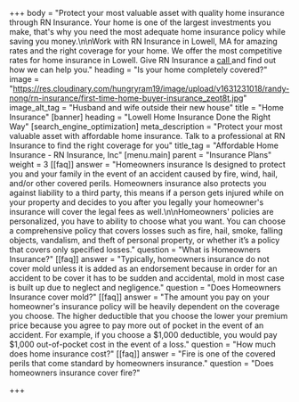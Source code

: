 +++
body = "Protect your most valuable asset with quality home insurance through RN Insurance. Your home is one of the largest investments you make, that's why you need the most adequate home insurance policy while saving you money.\n\nWork with RN Insurance in Lowell, MA for amazing rates and the right coverage for your home. We offer the most competitive rates for home insurance in Lowell. Give RN Insurance a [call ](tel:978-427-2544)and find out how we can help you."
heading = "Is your home completely covered?"
image = "https://res.cloudinary.com/hungryram19/image/upload/v1631231018/randy-nong/rn-insurance/first-time-home-buyer-insurance_zeot8t.jpg"
image_alt_tag = "Husband and wife outside their new house"
title = "Home Insurance"
[banner]
heading = "Lowell Home Insurance Done the Right Way"
[search_engine_optimization]
meta_description = "Protect your most valuable asset with affordable home insurance. Talk to a professional at RN Insurance to find the right coverage for you"
title_tag = "Affordable Home Insurance - RN Insurance, Inc"
[menu.main]
parent = "Insurance Plans"
weight = 3
[[faq]]
answer = "Homeowners insurance Is designed to protect you and your family in the event of an accident caused by fire, wind, hail, and/or other covered perils. Homeowners insurance also protects you against liability to a third party, this means if a person gets injured while on your property and decides to you after you legally your homeowner's insurance will cover the legal fees as well.\n\nHomeowners' policies are personalized, you have to ability to choose what you want. You can choose a comprehensive policy that covers losses such as fire, hail, smoke, falling objects, vandalism, and theft of personal property, or whether it’s a policy that covers only specified losses."
question = "What is Homeowners Insurance?"
[[faq]]
answer = "Typically, homeowners insurance do not cover mold unless it is added as an endorsement because in order for an accident to be cover it has to be sudden and accidental, mold in most case is built up due to neglect and negligence."
question = "Does Homeowners Insurance cover mold?"
[[faq]]
answer = "The amount you pay on your homeowner's insurance policy will be heavily dependent on the coverage you choose. The higher deductible that you choose the lower your premium price because you agree to pay more out of pocket in the event of an accident. For example, if you choose a $1,000 deductible, you would pay $1,000 out-of-pocket cost in the event of a loss."
question = "How much does home insurance cost?"
[[faq]]
answer = "Fire is one of the covered perils that come standard by homeowners insurance."
question = "Does homeowners insurance cover fire?"

+++
